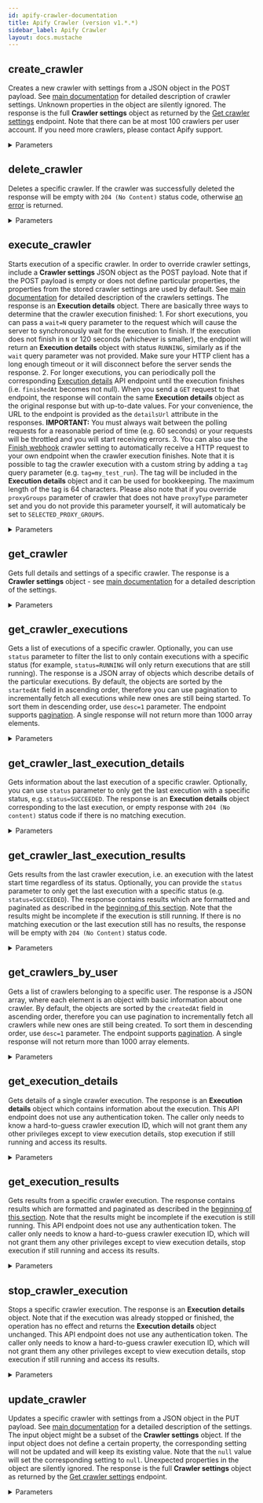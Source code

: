 ```yaml
---
id: apify-crawler-documentation
title: Apify Crawler (version v1.*.*)
sidebar_label: Apify Crawler
layout: docs.mustache
---
```


## create_crawler

Creates a new crawler with settings from a JSON object in the POST payload. See [main documentation](https://www.apify.com/docs/crawler#basic-settings) for detailed description of crawler settings. Unknown properties in the object are silently ignored. The response is the full **Crawler settings** object as returned by the [Get crawler settings](#reference/crawlers/crawler-settings/get-crawler-settings) endpoint. Note that there can be at most 100 crawlers per user account. If you need more crawlers, please contact Apify support.

<details><summary>Parameters</summary>

#### user_id (required)

User ID. This value can be found under Account &gt; Integrations. Note that this value is different from the username.

**Type:** string

#### $body

**Type:** object

#### desc

By default, records are sorted in the order in which they were created or added. This property is useful when fetching all the records, because it ensures that records that were created after the client started the pagination will not be skipped. If you specify desc=1 parameter, the records will be returned in the reverse order, i.e. from newest to oldest records.

**Type:** number

</details>

## delete_crawler

Deletes a specific crawler. If the crawler was successfully deleted the response will be empty with `204 (No Content)` status code, otherwise [an error](#introduction/errors) is returned.

<details><summary>Parameters</summary>

#### crawler_id (required)

Custom or internal ID of the crawler. This value can be found under the crawler's Basic Settings.

**Type:** string

#### user_id (required)

User ID. This value can be found under Account &gt; Integrations. Note that this value is different from the username.

**Type:** string

#### executionId

Crawler execution ID for which the crawler settings should be returned.

**Type:** string

#### noSecrets

If `1` then the response will only contain crawler settings and no sensitive data such as links to API related endpoints that contain authentication tokens. This option is used to export crawler configuration to JSON file that can be shared with other users.

**Type:** string

</details>

## execute_crawler

Starts execution of a specific crawler. In order to override crawler settings, include a **Crawler settings** JSON object as the POST payload. Note that if the POST payload is empty or does not define particular properties, the properties from the stored crawler settings are used by default. See [main documentation](https://www.apify.com/docs/crawler#basic-settings) for detailed description of the crawlers settings. The response is an **Execution details** object. There are basically three ways to determine that the crawler execution finished: 1. For short executions, you can pass a `wait=N` query parameter to the request which will cause the server to synchronously wait for the execution to finish. If the execution does not finish in `N` or 120 seconds (whichever is smaller), the endpoint will return an **Execution details** object with status `RUNNING`, similarly as if the `wait` query parameter was not provided. Make sure your HTTP client has a long enough timeout or it will disconnect before the server sends the response. 2. For longer executions, you can periodically poll the corresponding [Execution details](#reference/executions/execution-details) API endpoint until the execution finishes (i.e. `finishedAt` becomes not null). When you send a `GET` request to that endpoint, the response will contain the same **Execution details** object as the original response but with up-to-date values. For your convenience, the URL to the endpoint is provided as the `detailsUrl` attribute in the responses. **IMPORTANT:** You must always wait between the polling requests for a reasonable period of time (e.g. 60 seconds) or your requests will be throttled and you will start receiving errors. 3. You can also use the [Finish webhook](https://www.apify.com/docs/crawler#finishWebhookUrl) crawler setting to automatically receive a HTTP request to your own endpoint when the crawler execution finishes. Note that it is possible to tag the crawler execution with a custom string by adding a `tag` query parameter (e.g. `tag=my_test_run`). The tag will be included in the **Execution details** object and it can be used for bookkeeping. The maximum length of the tag is 64 characters. Please also note that if you override `proxyGroups` parameter of crawler that does not have `proxyType` parameter set and you do not provide this parameter yourself, it will automaticaly be set to `SELECTED_PROXY_GROUPS`.

<details><summary>Parameters</summary>

#### crawler_id (required)

Custom or internal ID of the crawler. This value can be found under the crawler's Basic Settings.

**Type:** string

#### user_id (required)

User ID. This value can be found under Account &gt; Integrations. Note that this value is different from the username.

**Type:** string

#### $body

**Type:** object

#### tag

Custom tag for the execution. It cannot be longer than 64 characters.

**Type:** string

#### wait

The maximum number of seconds the server waits for the execution to finish. By default it is `0`, the maximum value is `120`.

**Type:** string

</details>

## get_crawler

Gets full details and settings of a specific crawler. The response is a **Crawler settings** object - see [main documentation](https://www.apify.com/docs/crawler#basic-settings) for a detailed description of the settings.

<details><summary>Parameters</summary>

#### crawler_id (required)

Custom or internal ID of the crawler. This value can be found under the crawler's Basic Settings.

**Type:** string

#### user_id (required)

User ID. This value can be found under Account &gt; Integrations. Note that this value is different from the username.

**Type:** string

#### executionId

Crawler execution ID for which the crawler settings should be returned.

**Type:** string

#### noSecrets

If `1` then the response will only contain crawler settings and no sensitive data such as links to API related endpoints that contain authentication tokens. This option is used to export crawler configuration to JSON file that can be shared with other users.

**Type:** string

</details>

## get_crawler_executions

Gets a list of executions of a specific crawler. Optionally, you can use `status` parameter to filter the list to only contain executions with a specific status (for example, `status=RUNNING` will only return executions that are still running). The response is a JSON array of objects which describe details of the particular executions. By default, the objects are sorted by the `startedAt` field in ascending order, therefore you can use pagination to incrementally fetch all executions while new ones are still being started. To sort them in descending order, use `desc=1` parameter. The endpoint supports [pagination](#introduction/pagination). A single response will not return more than 1000 array elements.

<details><summary>Parameters</summary>

#### crawler_id (required)

Custom or internal ID of the crawler. This value can be found under the crawler's Basic Settings.

**Type:** string

#### user_id (required)

User ID. This value can be found under Account &gt; Integrations. Note that this value is different from the username.

**Type:** string

#### desc

By default, records are sorted in the order in which they were created or added. This property is useful when fetching all the records, because it ensures that records that were created after the client started the pagination will not be skipped. If you specify desc=1 parameter, the records will be returned in the reverse order, i.e. from newest to oldest records.

**Type:** number

#### status

Filter for the execution status.

**Type:** string

</details>

## get_crawler_last_execution_details

Gets information about the last execution of a specific crawler. Optionally, you can use `status` parameter to only get the last execution with a specific status, e.g. `status=SUCCEEDED`. The response is an **Execution details** object corresponding to the last execution, or empty response with `204 (No content)` status code if there is no matching execution.

<details><summary>Parameters</summary>

#### crawler_id (required)

Custom or internal ID of the crawler. This value can be found under the crawler's Basic Settings.

**Type:** string

#### user_id (required)

User ID. This value can be found under Account &gt; Integrations. Note that this value is different from the username.

**Type:** string

#### status

Filter for the execution status.

**Type:** string

</details>

## get_crawler_last_execution_results

Gets results from the last crawler execution, i.e. an execution with the latest start time regardless of its status. Optionally, you can provide the `status` parameter to only get the last execution with a specific status (e.g. `status=SUCCEEDED`). The response contains results which are formatted and paginated as described in the [beginning of this section](#reference/results). Note that the results might be incomplete if the execution is still running. If there is no matching execution or the last execution still has no results, the response will be empty with `204 (No Content)` status code.

<details><summary>Parameters</summary>

#### crawler_id (required)

Custom or internal ID of the crawler. This value can be found under the crawler's Basic Settings.

**Type:** string

#### user_id (required)

User ID. This value can be found under Account &gt; Integrations. Note that this value is different from the username.

**Type:** string

#### bom

All responses are encoded in UTF-8 encoding. By default, the `csv` files are prefixed with the UTF-8 Byte Order Mark (BOM), while `json`, `jsonl`, `xml`, `html` and `rss` files are not. If you want to override this default behavior, specify `bom=1` query parameter to include the BOM or `bom=0` to skip it.

**Type:** number

#### hideUrl

If set to `1` then `url` field will not be added to each page function result object. By default each page function result object contains `url` field.

**Type:** number

#### simplified

If `1` then the results will be returned in a simplified form without crawling metadata. By default full results are returned.

**Type:** number

#### skipFailedPages

If set to `1` then pages with non-empty `errorInfo` property are skipped from the output and the `errorInfo` property is hidden. Note that the skipped pages are still counted in the pagination.

**Type:** number

#### status

Filter for the execution status.

**Type:** string

</details>

## get_crawlers_by_user

Gets a list of crawlers belonging to a specific user. The response is a JSON array, where each element is an object with basic information about one crawler. By default, the objects are sorted by the `createdAt` field in ascending order, therefore you can use pagination to incrementally fetch all crawlers while new ones are still being created. To sort them in descending order, use `desc=1` parameter. The endpoint supports [pagination](#introduction/pagination). A single response will not return more than 1000 array elements.

<details><summary>Parameters</summary>

#### user_id (required)

User ID. This value can be found under Account &gt; Integrations. Note that this value is different from the username.

**Type:** string

#### desc

By default, records are sorted in the order in which they were created or added. This property is useful when fetching all the records, because it ensures that records that were created after the client started the pagination will not be skipped. If you specify desc=1 parameter, the records will be returned in the reverse order, i.e. from newest to oldest records.

**Type:** number

</details>

## get_execution_details

Gets details of a single crawler execution. The response is an **Execution details** object which contains information about the execution. This API endpoint does not use any authentication token. The caller only needs to know a hard-to-guess crawler execution ID, which will not grant them any other privileges except to view execution details, stop execution if still running and access its results.

<details><summary>Parameters</summary>

#### execution_id (required)

Crawler execution ID. This value can be found under the crawler's Runs tab. Click on a specific run to find the execution ID under Info.

**Type:** string

</details>

## get_execution_results

Gets results from a specific crawler execution. The response contains results which are formatted and paginated as described in the [beginning of this section](#reference/results). Note that the results might be incomplete if the execution is still running. This API endpoint does not use any authentication token. The caller only needs to know a hard-to-guess crawler execution ID, which will not grant them any other privileges except to view execution details, stop execution if still running and access its results.

<details><summary>Parameters</summary>

#### execution_id (required)

Crawler execution ID. This value can be found under the crawler's Runs tab. Click on a specific run to find the execution ID under Info.

**Type:** string

#### bom

All responses are encoded in UTF-8 encoding. By default, the `csv` files are prefixed with the UTF-8 Byte Order Mark (BOM), while `json`, `jsonl`, `xml`, `html` and `rss` files are not. If you want to override this default behavior, specify `bom=1` query parameter to include the BOM or `bom=0` to skip it.

**Type:** number

#### desc

By default, records are sorted in the order in which they were created or added. This property is useful when fetching all the records, because it ensures that records that were created after the client started the pagination will not be skipped. If you specify desc=1 parameter, the records will be returned in the reverse order, i.e. from newest to oldest records.

**Type:** number

#### hideUrl

If set to `1` then `url` field will not be added to each page function result object. By default each page function result object contains `url` field.

**Type:** number

#### simplified

If `1` then the results will be returned in a simplified form without crawling metadata. By default full results are returned.

**Type:** number

#### skipFailedPages

If set to `1` then pages with non-empty `errorInfo` property are skipped from the output and the `errorInfo` property is hidden. Note that the skipped pages are still counted in the pagination.

**Type:** number

</details>

## stop_crawler_execution

Stops a specific crawler execution. The response is an **Execution details** object. Note that if the execution was already stopped or finished, the operation has no effect and returns the **Execution details** object unchanged. This API endpoint does not use any authentication token. The caller only needs to know a hard-to-guess crawler execution ID, which will not grant them any other privileges except to view execution details, stop execution if still running and access its results.

<details><summary>Parameters</summary>

#### execution_id (required)

Crawler execution ID. This value can be found under the crawler's Runs tab. Click on a specific run to find the execution ID under Info.

**Type:** string

</details>

## update_crawler

Updates a specific crawler with settings from a JSON object in the PUT payload. See [main documentation](https://www.apify.com/docs/crawler#basic-settings) for a detailed description of the settings. The input object might be a subset of the **Crawler settings** object. If the input object does not define a certain property, the corresponding setting will not be updated and will keep its existing value. Note that the `null` value will set the corresponding setting to `null`. Unexpected properties in the object are silently ignored. The response is the full **Crawler settings** object as returned by the [Get crawler settings](#reference/crawlers/crawler-settings/get-crawler-settings) endpoint.

<details><summary>Parameters</summary>

#### crawler_id (required)

Custom or internal ID of the crawler. This value can be found under the crawler's Basic Settings.

**Type:** string

#### user_id (required)

User ID. This value can be found under Account &gt; Integrations. Note that this value is different from the username.

**Type:** string

#### $body

**Type:** object

#### executionId

Crawler execution ID for which the crawler settings should be returned.

**Type:** string

#### noSecrets

If `1` then the response will only contain crawler settings and no sensitive data such as links to API related endpoints that contain authentication tokens. This option is used to export crawler configuration to JSON file that can be shared with other users.

**Type:** string

</details>

